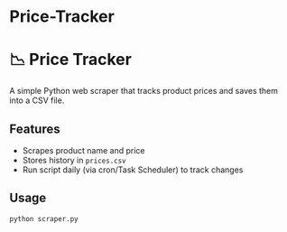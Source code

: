 # Price-Tracker
# 📉 Price Tracker

A simple Python web scraper that tracks product prices and saves them into a CSV file.

## Features
- Scrapes product name and price
- Stores history in `prices.csv`
- Run script daily (via cron/Task Scheduler) to track changes

## Usage
```bash
python scraper.py
